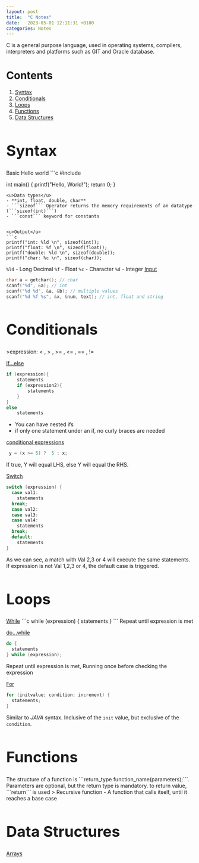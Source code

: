 ```yaml
---
layout: post
title:  "C Notes"
date:   2023-05-01 12:11:31 +0100
categories: Notes
---
```

C is a general purpose language, used in operating systems, compilers, interpreters and platforms such as GIT and Oracle database.

# Contents
1. [Syntax](#syntax)
2. [Conditionals](#conditionals)
3. [Loops](#loops)
4. [Functions](#functions)
5. [Data Structures](#data-structures)

<h1 id="syntax" style="font-size:40px">Syntax</h1>
Basic Hello world
```c
#include <stdio.h>

int main() {
  printf("Hello, World!");
  return 0;
}
```
<u>Data types</u>
- **int, float, double, char**
- ```sizeof``` Operator returns the memory requirements of an datatype (```sizeof(int)```)
- ```const``` keyword for constants


<u>Output</u>
```c
printf("int: %ld \n", sizeof(int));
printf("float: %f \n", sizeof(float));
printf("double: %ld \n", sizeof(double));
printf("char: %c \n", sizeof(char));
```
```%ld``` - Long Decimal
```%f``` - Float
```%c``` - Character
```%d``` - Integer
<u>Input</u>
```c
char a = getchar(); // char
scanf("%d", &a); // int
scanf("%d %d", &a, &b); // multiple values
scanf("%d %f %s", &x, &num, text); // int, float and string
```

<h1 id="conditionals" style="font-size:40px">Conditionals</h1>
>expression: < ,  > , >= , <= , == , != 

<u>If...else</u>
```c
if (expression){
	statements
	if (expression2){
		statements
	}
}
else
	statements
```
- You can have nested ifs
- if only one statement under an if, no curly braces are needed

<u>conditional expressions</u>
```c
 y = (x >= 5) ?  5 : x;
```
If true, Y will equal LHS, else Y will equal the RHS.

<u>Switch</u>
```c
switch (expression) {
  case val1:
    statements
  break;
  case val2:
  case val3:
  case val4:
    statements
  break;
  default:
    statements
}
```
As we can see, a match with Val 2,3 or 4 will execute the same statements. If expression is not Val 1,2,3 or 4, the default case is triggered.
<h1 id="loops" style="font-size:40px">Loops</h1>
<u>While</u>
```c
while (expression) {
  statements
}
```
Repeat until expression is met

<u>do...while</u>
```c
do {
  statements
} while (expression);
```
Repeat until expression is met, Running once before checking the expression

<u>For</u>
```c
for (initvalue; condition; increment) {
  statements;
}
```
Similar to *JAVA* syntax. Inclusive of the ```init``` value, but exclusive of the ```condition```.

<h1 id="functions" style="font-size:40px">Functions</h1>
The structure of a function is ```return_type function_name(parameters);```. Parameters are optional, but the return type is mandatory. to return value, ```return``` is used
> Recursive function - A function that calls itself, until it reaches a base case
<h1 id="data-structures" style="font-size:40px">Data Structures</h1>
<u>Arrays</u>
